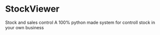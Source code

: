 # StockViewer
 Stock and sales control
 A 100% python made system for controll stock in your own business
